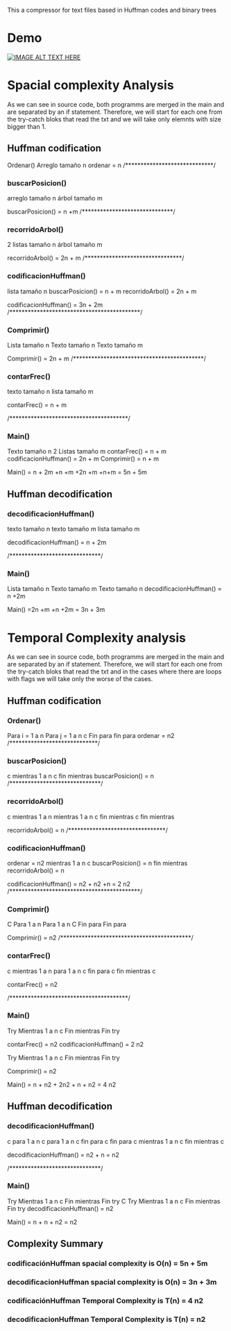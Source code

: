 This a compressor for text files based in Huffman codes and binary trees

# Demo

[![IMAGE ALT TEXT HERE](https://img.youtube.com/vi/jkEBqMtMb2M/0.jpg)](https://www.youtube.com/watch?v=jkEBqMtMb2M)

# Spacial complexity Analysis

As we can see in source code, both programms are merged in the main and are separated by an if statement. Therefore, we will start for each one from the try-catch bloks that read the txt and we will take only elemnts with size bigger than 1. 

## Huffman codification
Ordenar()
Arreglo tamaño n
ordenar = n
/*****************************/
### buscarPosicion()
arreglo tamaño n
árbol tamaño m

buscarPosicion() = n +m
/******************************/
### recorridoArbol()
2 listas tamaño n
árbol tamaño m

recorridoArbol() = 2n + m
/********************************/
### codificacionHuffman()
lista tamaño n
buscarPosicion() = n + m
recorridoArbol() = 2n + m

codificacionHuffman() = 3n + 2m
/*******************************************/
### Comprimir()
Lista tamaño n
Texto tamaño n
Texto tamaño m

Comprimir() = 2n + m
/*******************************************/
### contarFrec()
texto tamaño n
lista tamaño m

contarFrec() =  n + m

/***************************************/


### Main()
Texto tamaño n
2 Listas tamaño m
contarFrec() =  n + m
codificacionHuffman() = 2n + m
Comprimir() = n + m

Main() = n + 2m +n +m +2n +m +n+m = 5n + 5m


## Huffman decodification

### decodificacionHuffman()
texto tamaño n
texto tamaño m
lista tamaño m

decodificacionHuffman() = n + 2m

/******************************/
### Main()
Lista tamaño n
Texto tamaño m
Texto tamaño n
decodificacionHuffman() = n +2m

Main() =2n +m +n +2m = 3n + 3m


# Temporal Complexity analysis

As we can see in source code, both programms are merged in the main and are separated by an if statement. Therefore, we will start for each one from the try-catch bloks that read the txt and in the cases where there are loops with flags we will take only the worse of the cases.

## Huffman codification

### Ordenar()
Para i = 1 a n
Para j = 1 a n
	c
Fin para
fin para
ordenar = n2
/*****************************/
### buscarPosicion()
c
mientras 1 a n
	c
fin mientras
buscarPosicion() = n
/******************************/
### recorridoArbol()
c
mientras  1 a n
	mientras 1 a n
		c
	fin mientras
	c
fin mientras

recorridoArbol() = n
/********************************/
### codificacionHuffman()
ordenar = n2
mientras 1 a n
	c
	buscarPosicion() = n
fin mientras
recorridoArbol() = n

codificacionHuffman() = n2 + n2 +n = 2 n2
/*******************************************/
### Comprimir()
C
Para 1 a n
	Para 1 a n
		C
	Fin para
Fin para

Comprimir() = n2
/*******************************************/
### contarFrec()
c
mientras 1 a n
	para 1 a n
		c
	fin para
	c
fin mientras
c

contarFrec() =  n2

/***************************************/


### Main()
Try
Mientras 1 a n
		c
Fin mientras
Fin try

contarFrec() =  n2
codificacionHuffman() = 2 n2

Try
Mientras 1 a n
		c
Fin mientras
Fin try

Comprimir() = n2

Main() = n + n2 + 2n2 + n + n2  = 4 n2


## Huffman decodification

### decodificacionHuffman()
c
para 1 a n
c
para 1 a n
	c
fin para
c
fin para
c
mientras 1 a n
	c
fin mientras
c

decodificacionHuffman() = n2 + n = n2

/******************************/
### Main()
Try
Mientras 1 a n
		c
Fin mientras
Fin try
C
Try
Mientras 1 a n
		c
Fin mientras
Fin try
decodificacionHuffman() = n2 

Main() = n + n + n2 = n2

## Complexity Summary

### codificaciónHuffman spacial complexity is O(n)  = 5n + 5m
### decodificacionHuffman spacial complexity is O(n) =  3n + 3m

### codificaciónHuffman Temporal Complexity is T(n)  = 4 n2
### decodificacionHuffman Temporal Complexity is T(n) = n2 










